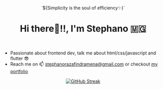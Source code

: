 <p align="center">`${Simplicity is the soul of efficiency✨}`</p>
<h1 align="center">Hi there👋!!, I'm Stephano 🇲🇬</h1>
<br>

<ul>
    <li>Passionate about frontend dev, talk me about html/css/javascript and flutter 😎</li>
    <li>Reach me on 📫 <a href="mailto:stephanorazafindramena@gmail.com">stephanorazafindramena@gmail.com</a> or checkout <a href="http://stephanorz.netlify.app/"> my portfolio</a></li>
</ul>

<center align="center">

[![GitHub Streak](https://github-readme-streak-stats.herokuapp.com?user=tglRazaf&theme=Javascript-dark&hide_border=true)](https://git.io/streak-stats)

</center>
